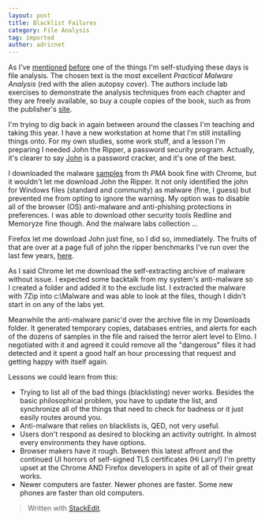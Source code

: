 ```yaml
---
layout: post
title: Blacklist Failures
category: File Analysis
tag: imported
author: adricnet
---
```


As I've [mentioned](http://f.adric.net/index.cgi/wiki?name=Email+EXEs+and+free+tools) [before](http://adric.dreamwidth.org/251488.html) one of the things I'm self-studying these days is file analysis. The chosen text is the most excellent *Practical Malware Analysis* (red with the alien autopsy cover). The authors include lab exercises to demonstrate the analysis techniques from each chapter and they are freely available, so buy a couple copies of the book, such as from the publisher's [site](http://www.nostarch.com/malware).

I'm trying to dig back in again between around the classes I'm teaching and taking this year. I have a new workstation at home that I'm still installing things onto. For my own studies, some work stuff, and a lesson I'm preparing I needed John the Ripper, a password security program. Actually, it's clearer to say [John](http://openwall.com/john/) is a password cracker, and it's one of the best.

I downloaded the malware [samples](http://sourceforge.net/projects/pmalabs/) from th *PMA* book fine with Chrome, but it wouldn't let me download John the Ripper. It not only identified the john for Windows files (standard and community) as malware (fine, I guess) but prevented me from opting to ignore the warning. My option was to disable all of the browser (OS) anti-malware and anti-phishing protections in preferences. I was able to download other security tools Redline and Memoryze fine though. And the malware labs collection ... 

Firefox let me download John just fine, so I did so, immediately. The fruits of that are over at a page full of john the ripper benchmarks I've run over the last few years, [here](http://f.adric.net/index.cgi/wiki?name=john+bench).

As I said Chrome let me download the self-extracting archive of malware without issue. I expected some backtalk from my system's anti-malware so I created a folder and added it to the exclude list. I extracted the malware with 7Zip into c:\Malware and was able to look at the files, though I didn't start in on any of the labs yet.

Meanwhile the anti-malware panic'd over the archive file in my Downloads folder. It generated temporary copies, databases entries, and alerts for each of the dozens of samples in the file and raised the terror alert level to Elmo. I negotiated with it and agreed it could remove all the "dangerous" files it had detected and it spent a good half an hour processing that request and getting happy with itself again.

Lessons we could learn from this:

* Trying to list all of the bad things (blacklisting) never works. Besides the basic philosophical problem, you have to update the list, and synchronize all of the things that need to check for badness or it just easily routes around you.
* Anti-malware that relies on blacklists is, QED, not very useful.
* Users don't respond as desired to blocking an activity outright. In almost every environments they have options. 
* Browser makers have it rough. Between this latest affront and the continued UI horrors of self-signed TLS certificates (Hi Larry!) I'm pretty upset at the Chrome AND Firefox developers in spite of all of their great works.
* Newer computers are faster. Newer phones are faster. Some new phones are faster than old computers.


> Written with [StackEdit](https://stackedit.io/).
